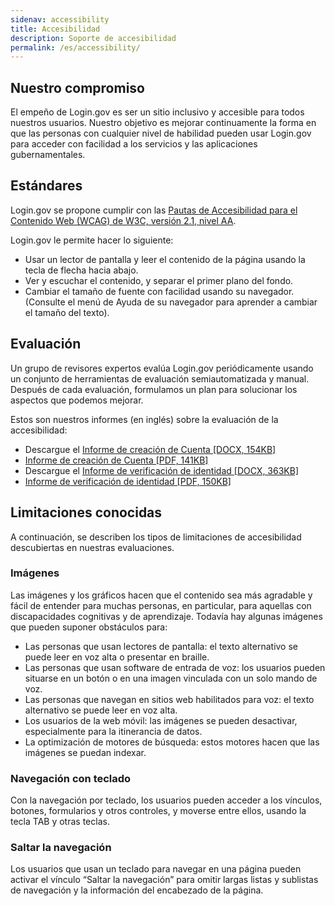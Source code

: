 ```yaml
---
sidenav: accessibility
title: Accesibilidad
description: Soporte de accesibilidad
permalink: /es/accessibility/
---
```


## Nuestro compromiso
El empeño de Login.gov es ser un sitio inclusivo y accesible para todos nuestros usuarios. Nuestro objetivo es mejorar continuamente la forma en que las personas con cualquier nivel de habilidad pueden usar Login.gov para acceder con facilidad a los servicios y las aplicaciones gubernamentales.

## Estándares
Login.gov se propone cumplir con las [Pautas de Accesibilidad para el Contenido Web (WCAG) de W3C, versión 2.1, nivel AA](https://www.w3.org/TR/WCAG21/).

Login.gov le permite hacer lo siguiente:

* Usar un lector de pantalla y leer el contenido de la página usando la tecla de flecha hacia abajo.
* Ver y escuchar el contenido, y separar el primer plano del fondo.
* Cambiar el tamaño de fuente con facilidad usando su navegador. (Consulte el menú de Ayuda de su navegador para aprender a cambiar el tamaño del texto).

## Evaluación
Un grupo de revisores expertos evalúa Login.gov periódicamente usando un conjunto de herramientas de evaluación semiautomatizada y manual. Después de cada evaluación, formulamos un plan para solucionar los aspectos que podemos mejorar.

Estos son nuestros informes (en inglés) sobre la evaluación de la accesibilidad:

* Descargue el [Informe de creación de Cuenta [DOCX, 154KB]](/docs/2024-05-15_VPAT2.5Rev508-Identity-Authentication.docx)
* [Informe de creación de Cuenta [PDF, 141KB]](/docs/2024-05-15_VPAT2.5Rev508-Identity-Authentication.pdf)
* Descargue el [Informe de verificación de identidad \[DOCX, 363KB\]](/docs/identity-verification-report.docx)
* [Informe de verificación de identidad \[PDF, 150KB\]](/docs/identity-verification-report.pdf)

## Limitaciones conocidas
A continuación, se describen los tipos de limitaciones de accesibilidad descubiertas en nuestras evaluaciones.

### Imágenes
Las imágenes y los gráficos hacen que el contenido sea más agradable y fácil de entender para muchas personas, en particular, para aquellas con discapacidades cognitivas y de aprendizaje. Todavía hay algunas imágenes que pueden suponer obstáculos para:

* Las personas que usan lectores de pantalla: el texto alternativo se puede leer en voz alta o presentar en braille.
* Las personas que usan software de entrada de voz: los usuarios pueden situarse en un botón o en una imagen vinculada con un solo mando de voz.
* Las personas que navegan en sitios web habilitados para voz: el texto alternativo se puede leer en voz alta.
* Los usuarios de la web móvil: las imágenes se pueden desactivar, especialmente para la itinerancia de datos.
* La optimización de motores de búsqueda: estos motores hacen que las imágenes se puedan indexar.

### Navegación con teclado
Con la navegación por teclado, los usuarios pueden acceder a los vínculos, botones, formularios y otros controles, y moverse entre ellos, usando la tecla TAB y otras teclas.

### Saltar la navegación
Los usuarios que usan un teclado para navegar en una página pueden activar el vínculo “Saltar la navegación” para omitir largas listas y sublistas de navegación y la información del encabezado de la página.
